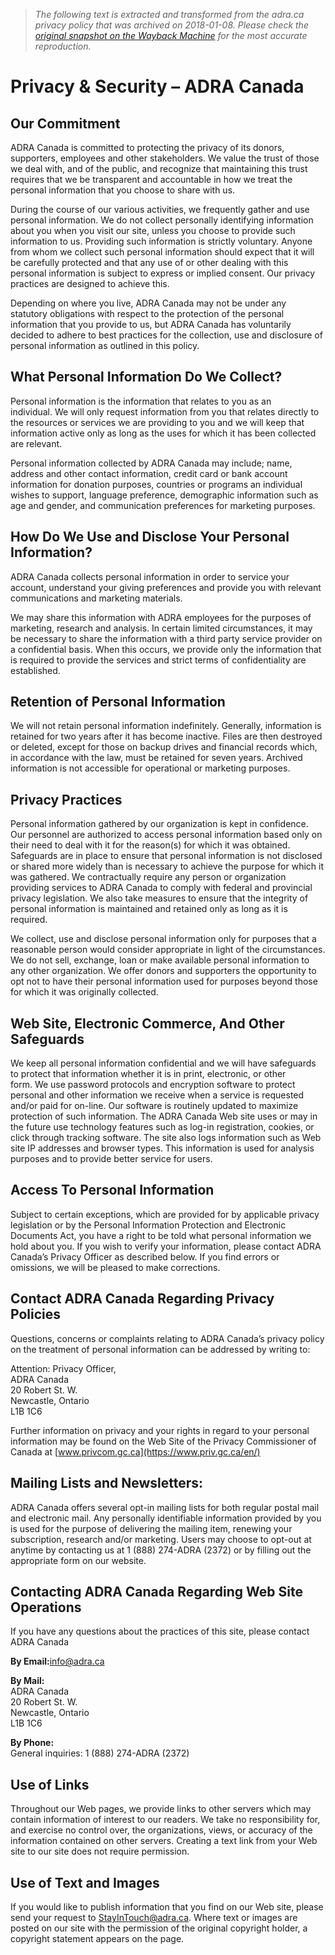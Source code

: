 > *The following text is extracted and transformed from the adra.ca privacy policy that was archived on 2018-01-08. Please check the [original snapshot on the Wayback Machine](https://web.archive.org/web/20180108221028id_/http%3A//www.adra.ca/privacy) for the most accurate reproduction.*

# Privacy & Security – ADRA Canada

## Our Commitment

ADRA Canada is committed to protecting the privacy of its donors, supporters, employees and other stakeholders. We value the trust of those we deal with, and of the public, and recognize that maintaining this trust requires that we be transparent and accountable in how we treat the personal information that you choose to share with us.

During the course of our various activities, we frequently gather and use personal information. We do not collect personally identifying information about you when you visit our site, unless you choose to provide such information to us. Providing such information is strictly voluntary. Anyone from whom we collect such personal information should expect that it will be carefully protected and that any use of or other dealing with this personal information is subject to express or implied consent. Our privacy practices are designed to achieve this.

Depending on where you live, ADRA Canada may not be under any statutory obligations with respect to the protection of the personal information that you provide to us, but ADRA Canada has voluntarily decided to adhere to best practices for the collection, use and disclosure of personal information as outlined in this policy.

## What Personal Information Do We Collect?

Personal information is the information that relates to you as an individual. We will only request information from you that relates directly to the resources or services we are providing to you and we will keep that information active only as long as the uses for which it has been collected are relevant.

Personal information collected by ADRA Canada may include; name, address and other contact information, credit card or bank account information for donation purposes, countries or programs an individual wishes to support, language preference, demographic information such as age and gender, and communication preferences for marketing purposes.

## How Do We Use and Disclose Your Personal Information?

ADRA Canada collects personal information in order to service your account, understand your giving preferences and provide you with relevant communications and marketing materials.

We may share this information with ADRA employees for the purposes of marketing, research and analysis. In certain limited circumstances, it may be necessary to share the information with a third party service provider on a confidential basis. When this occurs, we provide only the information that is required to provide the services and strict terms of confidentiality are established.

## Retention of Personal Information

We will not retain personal information indefinitely. Generally, information is retained for two years after it has become inactive. Files are then destroyed or deleted, except for those on backup drives and financial records which, in accordance with the law, must be retained for seven years. Archived information is not accessible for operational or marketing purposes.

## Privacy Practices

Personal information gathered by our organization is kept in confidence. Our personnel are authorized to access personal information based only on their need to deal with it for the reason(s) for which it was obtained. Safeguards are in place to ensure that personal information is not disclosed or shared more widely than is necessary to achieve the purpose for which it was gathered. We contractually require any person or organization providing services to ADRA Canada to comply with federal and provincial privacy legislation. We also take measures to ensure that the integrity of personal information is maintained and retained only as long as it is required.

We collect, use and disclose personal information only for purposes that a reasonable person would consider appropriate in light of the circumstances. We do not sell, exchange, loan or make available personal information to any other organization. We offer donors and supporters the opportunity to opt not to have their personal information used for purposes beyond those for which it was originally collected.

## Web Site, Electronic Commerce, And Other Safeguards

We keep all personal information confidential and we will have safeguards to protect that information whether it is in print, electronic, or other form. We use password protocols and encryption software to protect personal and other information we receive when a service is requested and/or paid for on-line. Our software is routinely updated to maximize protection of such information. The ADRA Canada Web site uses or may in the future use technology features such as log-in registration, cookies, or click through tracking software. The site also logs information such as Web site IP addresses and browser types. This information is used for analysis purposes and to provide better service for users.

## Access To Personal Information

Subject to certain exceptions, which are provided for by applicable privacy legislation or by the Personal Information Protection and Electronic Documents Act, you have a right to be told what personal information we hold about you. If you wish to verify your information, please contact ADRA Canada’s Privacy Officer as described below. If you find errors or omissions, we will be pleased to make corrections.

## Contact ADRA Canada Regarding Privacy Policies

Questions, concerns or complaints relating to ADRA Canada’s privacy policy on the treatment of personal information can be addressed by writing to:

Attention: Privacy Officer,  
ADRA Canada  
20 Robert St. W.  
Newcastle, Ontario  
L1B 1C6

Further information on privacy and your rights in regard to your personal information may be found on the Web Site of the Privacy Commissioner of Canada at [www.privcom.gc.ca](https://www.priv.gc.ca/en/)

## Mailing Lists and Newsletters:

ADRA Canada offers several opt-in mailing lists for both regular postal mail and electronic mail. Any personally identifiable information provided by you is used for the purpose of delivering the mailing item, renewing your subscription, research and/or marketing. Users may choose to opt-out at anytime by contacting us at 1 (888) 274-ADRA (2372) or by filling out the appropriate form on our website.

## Contacting ADRA Canada Regarding Web Site Operations

If you have any questions about the practices of this site, please contact ADRA Canada

**By Email:**[info@adra.ca](mailto:info@adra.ca)

**By Mail:**  
ADRA Canada  
20 Robert St. W.  
Newcastle, Ontario  
L1B 1C6

**By Phone:**  
General inquiries: 1 (888) 274-ADRA (2372)

## Use of Links

Throughout our Web pages, we provide links to other servers which may contain information of interest to our readers. We take no responsibility for, and exercise no control over, the organizations, views, or accuracy of the information contained on other servers. Creating a text link from your Web site to our site does not require permission.

## Use of Text and Images

If you would like to publish information that you find on our Web site, please send your request to StayInTouch@adra.ca. Where text or images are posted on our site with the permission of the original copyright holder, a copyright statement appears on the page.
